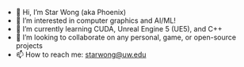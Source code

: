 - 👋 Hi, I’m Star Wong (aka Phoenix)
- 👀 I’m interested in computer graphics and AI/ML!
- 🌱 I’m currently learning CUDA, Unreal Engine 5 (UE5), and C++
- 💞️ I’m looking to collaborate on any personal, game, or open-source projects
- 📫 How to reach me: starwong@uw.edu

<!---
strawbunny0/strawbunny0 is a ✨ special ✨ repository because its `README.md` (this file) appears on your GitHub profile.
You can click the Preview link to take a look at your changes.
--->
